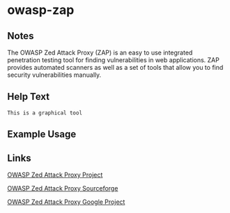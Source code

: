 # owasp-zap

Notes
-------
The OWASP Zed Attack Proxy (ZAP) is an easy to use integrated penetration testing tool for finding vulnerabilities in web applications. ZAP provides automated scanners as well as a set of tools that allow you to find security vulnerabilities manually. 

Help Text
-------
```
This is a graphical tool
```

Example Usage
-------

Links
-------
[OWASP Zed Attack Proxy Project](https://www.owasp.org/index.php/OWASP_Zed_Attack_Proxy_Project)

[OWASP Zed Attack Proxy Sourceforge](http://sourceforge.net/projects/zaproxy/)

[OWASP Zed Attack Proxy Google Project](https://code.google.com/p/zaproxy/)

